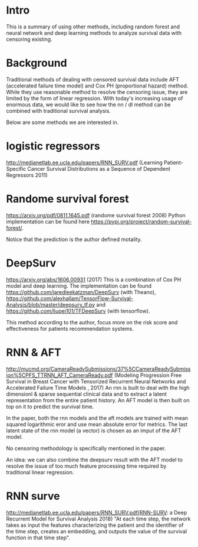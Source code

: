 
# Intro
This is a summary of using other methods, including random forest and neural network and deep learning methods to analyze survival data
with censoring existing.

# Background
Traditional methods of dealing with censored survival data include AFT (accelerated failure time model) and Cox PH (proportional hazard)
method. While they use reasonable method to resolve the censoring issue, they are limited by the form of linear regression. With today's
increasing usage of enormous data, we would like to see how the nn / dl method can be combined with traditional survival analysis.

Below are some methods we are interested in.

# logistic regressors
http://medianetlab.ee.ucla.edu/papers/RNN_SURV.pdf
(Learning Patient-Specific Cancer Survival Distributions as a Sequence of Dependent Regressors 2011)

# Randome survival forest
https://arxiv.org/pdf/0811.1645.pdf (randome survival forest 2008)
Python implementation can be found here https://pypi.org/project/random-survival-forest/.

Notice that the prediction is the author defined motality.


# DeepSurv 
https://arxiv.org/abs/1606.00931 (2017)
This is a combination of Cox PH model and deep learning. The implementation can be found https://github.com/jaredleekatzman/DeepSurv (with Theano),  https://github.com/alexhallam/TensorFlow-Survival-Analysis/blob/master/deepsurv_tf.py and https://github.com/liupei101/TFDeepSurv (with tensorflow).

This method according to the author, focus more on the risk score and effectiveness for patients recommendation systems.

# RNN & AFT
http://mucmd.org/CameraReadySubmissions/37%5CCameraReadySubmission%5CPFS_TTRNN_AFT_CameraReady.pdf (Modeling Progression Free Survival in Breast Cancer with Tensorized Recurrent Neural Networks and Accelerated Failure Time Models , 2017)
An rnn is built to deal with the high dimensionl & sparse sequential clinical data and to extract a latent representation from the entire patient history. An AFT model is then built on top on it to predict the survival time. 

In the paper, both the rnn models and the aft models are trained with mean squared logarithmic eror and use mean absolute error for metrics. The last latent state of the rnn model (a vector) is chosen as an imput of the AFT model.

No censoring methodology is specifically mentioned in the paper.

An idea: we can also combine the deepsurv result with the AFT model to resolve the issue of too much feature processing time required by
traditional linear regression.

# RNN surve
http://medianetlab.ee.ucla.edu/papers/RNN_SURV.pdf(RNN-SURV: a Deep Recurrent Model for
Survival Analysis 2018)
"At each time step, the network takes as input the features characterizing the patient
and the identifier of the time step, creates an embedding, and outputs
the value of the survival function in that time step".

